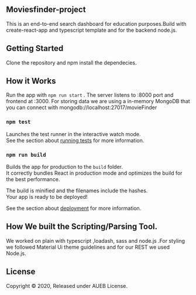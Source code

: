 
## Moviesfinder-project

This is an end-to-end search dashboard for education purposes.Build with create-react-app and typescript template and for the backend node.js.

## Getting Started

Clone the repository and npm install the dependecies.

## How it Works

Run the app with `npm run start` . The server listens to :8000 port and frontend at :3000. 
For storing data we are using a in-memory MongoDB that you can connect with mongodb://localhost:27017/movieFinder 

### `npm test`

Launches the test runner in the interactive watch mode.<br />
See the section about [running tests](https://facebook.github.io/create-react-app/docs/running-tests) for more information.

### `npm run build`

Builds the app for production to the `build` folder.<br />
It correctly bundles React in production mode and optimizes the build for the best performance.

The build is minified and the filenames include the hashes.<br />
Your app is ready to be deployed!

See the section about [deployment](https://facebook.github.io/create-react-app/docs/deployment) for more information.

## How We built the Scripting/Parsing Tool.

We worked on plain with typescript ,loadash, sass and node.js .For styling we followed Material Ui theme guidelines and for our REST we used Node.js.

## License

Copyright © 2020, Released under AUEB License.

